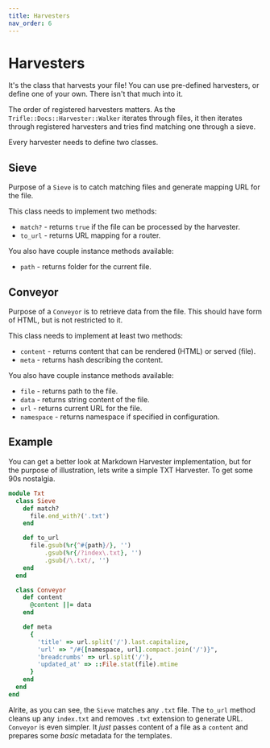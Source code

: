 ```yaml
---
title: Harvesters
nav_order: 6
---
```


# Harvesters

It's the class that harvests your file! You can use pre-defined harvesters, or define one of your own. There isn't that much into it.

The order of registered harvesters matters. As the `Trifle::Docs::Harvester::Walker` iterates through files, it then iterates through registered harvesters and tries find matching one through a sieve.

Every harvester needs to define two classes.

## Sieve

Purpose of a `Sieve` is to catch matching files and generate mapping URL for the file.

This class needs to implement two methods:

- `match?` - returns `true` if the file can be processed by the harvester.
- `to_url` - returns URL mapping for a router.

You also have couple instance methods available:

- `path` - returns folder for the current file.

## Conveyor

Purpose of a `Conveyor` is to retrieve data from the file. This should have form of HTML, but is not restricted to it.

This class needs to implement at least two methods:

- `content` - returns content that can be rendered (HTML) or served (file).
- `meta` - returns hash describing the content.

You also have couple instance methods available:

- `file` - returns path to the file.
- `data` - returns string content of the file.
- `url` - returns current URL for the file.
- `namespace` - returns namespace if specified in configuration.

## Example

You can get a better look at Markdown Harvester implementation, but for the purpose of illustration, lets write a simple TXT Harvester. To get some 90s nostalgia.

```ruby
module Txt
  class Sieve
    def match?
      file.end_with?('.txt')
    end

    def to_url
      file.gsub(%r{^#{path}/}, '')
          .gsub(%r{/?index\.txt}, '')
          .gsub(/\.txt/, '')
    end
  end

  class Conveyor
    def content
      @content ||= data
    end

    def meta
      {
        'title' => url.split('/').last.capitalize,
        'url' => "/#{[namespace, url].compact.join('/')}",
        'breadcrumbs' => url.split('/'),
        'updated_at' => ::File.stat(file).mtime
      }
    end
  end
end
```

Alrite, as you can see, the `Sieve` matches any `.txt` file. The `to_url` method cleans up any `index.txt` and removes `.txt` extension to generate URL. `Conveyor` is even simpler. It _just_ passes content of a file as a `content` and prepares some _basic_ metadata for the templates.